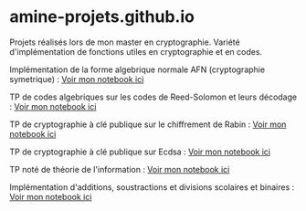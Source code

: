 # amine-projets.github.io
Projets réalisés lors de mon master en cryptographie. Variété d'implémentation de fonctions utiles en cryptographie et en codes. 


Implémentation de la forme algebrique normale AFN (cryptographie symetrique) :
[Voir mon notebook ici](https://github.com/AD72876/amine-projets.github.io/blob/main/AFN.c)


TP de codes algebriques sur les codes de Reed-Solomon et leurs décodage :
[Voir mon notebook ici](https://nbviewer.org/github/AD72876/amine-projets.github.io/raw/main/Codes_Reed_Solomon.ipynb)

TP de cryptographie à clé publique sur le chiffrement de Rabin :
[Voir mon notebook ici](https://nbviewer.org/github/AD72876/amine-projets.github.io/raw/main/chiffrement_rabin_cle-plubique.ipynb)

TP de cryptographie à clé publique sur Ecdsa :
[Voir mon notebook ici](https://nbviewer.org/github/AD72876/amine-projets.github.io/raw/main/Ecdsa2.ipynb)

TP noté de théorie de l'information :
[Voir mon notebook ici](https://nbviewer.org/github/AD72876/amine-projets.github.io/raw/main/tp-compression2.ipynb)


Implémentation d'additions, soustractions et divisions scolaires et binaires :
[Voir mon notebook ici](https://nbviewer.org/github/AD72876/amine-projets/raw/main/notebooks_M1_arithmetique_algorithmique.ipynb)

